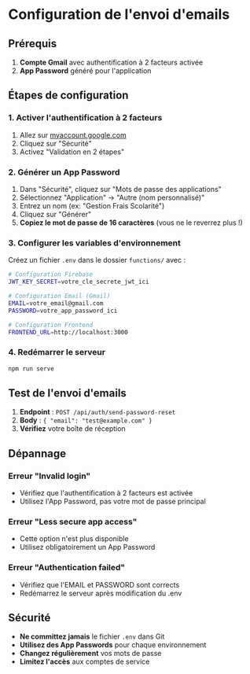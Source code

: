# Configuration de l'envoi d'emails

## Prérequis

1. **Compte Gmail** avec authentification à 2 facteurs activée
2. **App Password** généré pour l'application

## Étapes de configuration

### 1. Activer l'authentification à 2 facteurs

1. Allez sur [myaccount.google.com](https://myaccount.google.com)
2. Cliquez sur "Sécurité"
3. Activez "Validation en 2 étapes"

### 2. Générer un App Password

1. Dans "Sécurité", cliquez sur "Mots de passe des applications"
2. Sélectionnez "Application" → "Autre (nom personnalisé)"
3. Entrez un nom (ex: "Gestion Frais Scolarité")
4. Cliquez sur "Générer"
5. **Copiez le mot de passe de 16 caractères** (vous ne le reverrez plus !)

### 3. Configurer les variables d'environnement

Créez un fichier `.env` dans le dossier `functions/` avec :

```bash
# Configuration Firebase
JWT_KEY_SECRET=votre_cle_secrete_jwt_ici

# Configuration Email (Gmail)
EMAIL=votre_email@gmail.com
PASSWORD=votre_app_password_ici

# Configuration Frontend
FRONTEND_URL=http://localhost:3000
```

### 4. Redémarrer le serveur

```bash
npm run serve
```

## Test de l'envoi d'emails

1. **Endpoint** : `POST /api/auth/send-password-reset`
2. **Body** : `{ "email": "test@example.com" }`
3. **Vérifiez** votre boîte de réception

## Dépannage

### Erreur "Invalid login"
- Vérifiez que l'authentification à 2 facteurs est activée
- Utilisez l'App Password, pas votre mot de passe principal

### Erreur "Less secure app access"
- Cette option n'est plus disponible
- Utilisez obligatoirement un App Password

### Erreur "Authentication failed"
- Vérifiez que l'EMAIL et PASSWORD sont corrects
- Redémarrez le serveur après modification du .env

## Sécurité

- **Ne committez jamais** le fichier `.env` dans Git
- **Utilisez des App Passwords** pour chaque environnement
- **Changez régulièrement** vos mots de passe
- **Limitez l'accès** aux comptes de service
